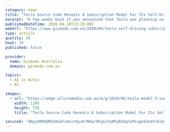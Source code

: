 ```yaml
---
category: news
title: "Tesla Source Code Reveals A Subscription Model For Its Self-Driving Car"
excerpt: "A few weeks back it was announced that Tesla was planning on increasing the price of its eventual Full Self-Driving Package. A dig through the source code has now revealed that a pay-as-you-go subscription service is also in the works -- and it's a damn good"
publishedDateTime: 2020-04-28T23:28:00Z
webUrl: "https://www.gizmodo.com.au/2020/04/tesla-self-driving-subscription-model/"
type: article
quality: 39
heat: 39
published: false

provider:
  name: Gizmodo Australia
  domain: gizmodo.com.au

topics:
  - AI in Autos
  - AI

images:
  - url: "https://edge.alluremedia.com.au/m/g/2019/06/tesla-model-3-sunset.jpg"
    width: 1280
    height: 720
    title: "Tesla Source Code Reveals A Subscription Model For Its Self-Driving Car"

secured: "4NyuVKM4QMdZAsGFvA1itOyvE7N6qr0Fq1uYyNPyB1UqnoPsugn82emYs6sAfpIX9R+kz5TuWOIm6JJv87YVe/t/1/7Pb3Qic1HztIgIpniVheuYrQLcp2QSd3CbAkKfr5ETz6FM60wrXHZgu43XYStcOcr6ZBJXohMuyT4x8IgucXnqynTf0FO1Hz7hqjiLHT/qiUvn3J5WkRBw1YJ2Fzj+v/QWIzWQVW8iCAzagbJ4zcSJwDdqsSWI/AJCL/tFW3Fg4LbB5JkoiGehXlJWyi7GlmXrPEcqJLozX7URg1m84fWBnsltJrW0mUZBbvhh;07CNGRa0TLBuk9DNbMY33g=="
---
```


